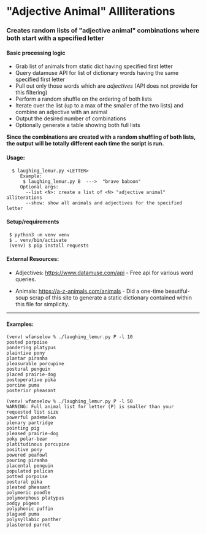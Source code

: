 # "Adjective Animal" Allliterations

### Creates random lists of "adjective animal" combinations where both start with a specified letter

#### Basic processing logic
  * Grab list of animals from static dict having specified first letter
  * Query datamuse API for list of dictionary words having the same specified first letter
  * Pull out only those words which are *adjectives* (API does not provide for this filtering)
  * Perform a random shuffle on the ordering of both lists
  * Iterate over the list (up to a max of the smaller of the two lists) and combine an adjective with an animal
  * Output the desired number of combinations
  * Optionally generate a table showing both full lists
  
**Since the combinations are created with a random shuffling of both lists, the output will be totally different each time the script is run.**

#### Usage:
```
  $ laughing_lemur.py <LETTER>
     Example: 
      $ laughing_lemur.py B  --->  "brave baboon"
     Optional args: 
       --list <N>: create a list of <N> "adjective animal" alliterations 
       --show: show all animals and adjectives for the specified letter 
 ```

#### Setup/requirements
```
 $ python3 -m venv venv
 $ . venv/bin/activate
 (venv) $ pip install requests
```

#### External Resources:
 * Adjectives: https://www.datamuse.com/api - Free api for various word queries.
 
 * Animals:    https://a-z-animals.com/animals -  Did a one-time beautiful-soup scrap 
                    of this site to generate a static dictionary contained within this file 
                    for simplicity.

---

#### Examples:
```
(venv) wfanselow % ./laughing_lemur.py P -l 10
posted porpoise
pondering platypus
plaintive pony
plantar piranha
pleasurable porcupine
postural penguin
placed prairie-dog
postoperative pika
porcine puma
posterior pheasant

(venv) wfanselow % ./laughing_lemur.py P -l 50
WARNING: Full animal list for letter (P) is smaller than your requested list size
powerful pademelon
plenary partridge
pointing pig
pleased prairie-dog
poky polar-bear
platitudinous porcupine
positive pony
powered peafowl
pouring piranha
placental penguin
populated pelican
potted porpoise
postural pika
pleated pheasant
polymeric poodle
polymorphous platypus
podgy pigeon
polyphonic puffin
plagued puma
polysyllabic panther
plastered parrot
```
